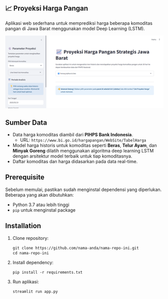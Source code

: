 ## **📈 Proyeksi Harga Pangan**
Aplikasi web sederhana untuk memprediksi harga beberapa komoditas pangan di Jawa Barat menggunakan model Deep Learning (LSTM).

![alt text](image.png)

## **Sumber Data**
- Data harga komoditas diambil dari **PIHPS Bank Indonesia**.
  - URL: `https://www.bi.go.id/hargapangan/WebSite/TabelHarga`
- Model harga historis untuk komoditas seperti **Beras**, **Telur Ayam**, dan **Minyak Goreng** dilatih menggunakan algoritma deep learning LSTM dengan arsitektur model terbaik untuk tiap komoditasnya.
- Daftar komoditas dan harga didasarkan pada data real-time.

## **Prerequisite**
Sebelum memulai, pastikan sudah menginstal dependensi yang diperlukan. Beberapa yang akan dibutuhkan:
- Python 3.7 atau lebih tinggi
- `pip` untuk menginstal package

## **Installation**
1. Clone repository: 
    ```
    git clone https://github.com/nama-anda/nama-repo-ini.git
    cd nama-repo-ini
    ```
2. Install dependency:
   ```
   pip install -r requirements.txt
    ```
3. Run aplikasi:
    ```
   streamlit run app.py
    ```